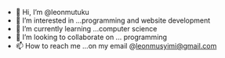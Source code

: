 - 👋 Hi, I’m @leonmutuku
- 👀 I’m interested in ...programming and website development
- 🌱 I’m currently learning ...computer science
- 💞️ I’m looking to collaborate on ... programming
- 📫 How to reach me ...on my email @leonmusyimi@gmail.com

<!---
leonmutuku/leonmutuku is a ✨ special ✨ repository because its `README.md` (this file) appears on your GitHub profile.
You can click the Preview link to take a look at your changes.
--->
